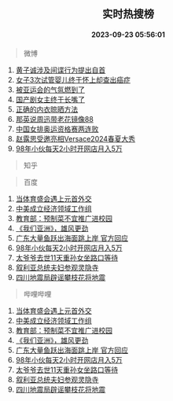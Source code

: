 <div align="center"><h2>实时热搜榜</h2><h4>2023-09-23 05:56:01</h4></div>

> 微博  

1. [黄子诚涉及间谍行为提出自首](https://s.weibo.com/weibo?q=%23%E9%BB%84%E5%AD%90%E8%AF%9A%E6%B6%89%E5%8F%8A%E9%97%B4%E8%B0%8D%E8%A1%8C%E4%B8%BA%E6%8F%90%E5%87%BA%E8%87%AA%E9%A6%96%23&t=31&band_rank=1&Refer=top)<br />
2. [女子3次试管婴儿终于怀上却查出癌症](https://s.weibo.com/weibo?q=%23%E5%A5%B3%E5%AD%903%E6%AC%A1%E8%AF%95%E7%AE%A1%E5%A9%B4%E5%84%BF%E7%BB%88%E4%BA%8E%E6%80%80%E4%B8%8A%E5%8D%B4%E6%9F%A5%E5%87%BA%E7%99%8C%E7%97%87%23&t=31&band_rank=2&Refer=top)<br />
3. [被亚运会的气氛燃到了](https://s.weibo.com/weibo?q=%23%E8%A2%AB%E4%BA%9A%E8%BF%90%E4%BC%9A%E7%9A%84%E6%B0%94%E6%B0%9B%E7%87%83%E5%88%B0%E4%BA%86%23&t=31&band_rank=3&Refer=top)<br />
4. [国产剧女主终于长嘴了](https://s.weibo.com/weibo?q=%23%E5%9B%BD%E4%BA%A7%E5%89%A7%E5%A5%B3%E4%B8%BB%E7%BB%88%E4%BA%8E%E9%95%BF%E5%98%B4%E4%BA%86%23&t=31&band_rank=4&Refer=top)<br />
5. [正确的内衣晾晒方法](https://s.weibo.com/weibo?q=%23%E6%AD%A3%E7%A1%AE%E7%9A%84%E5%86%85%E8%A1%A3%E6%99%BE%E6%99%92%E6%96%B9%E6%B3%95%23&t=31&band_rank=5&Refer=top)<br />
6. [那英说周迅带老花镜像88](https://s.weibo.com/weibo?q=%23%E9%82%A3%E8%8B%B1%E8%AF%B4%E5%91%A8%E8%BF%85%E5%B8%A6%E8%80%81%E8%8A%B1%E9%95%9C%E5%83%8F88%23&t=31&band_rank=6&Refer=top)<br />
7. [中国女排奥运资格赛两连败](https://s.weibo.com/weibo?q=%23%E4%B8%AD%E5%9B%BD%E5%A5%B3%E6%8E%92%E5%A5%A5%E8%BF%90%E8%B5%84%E6%A0%BC%E8%B5%9B%E4%B8%A4%E8%BF%9E%E8%B4%A5%23&t=31&band_rank=7&Refer=top)<br />
8. [赵露思受邀亮相Versace2024春夏大秀](https://s.weibo.com/weibo?q=%E8%B5%B5%E9%9C%B2%E6%80%9D%E5%8F%97%E9%82%80%E4%BA%AE%E7%9B%B8Versace2024%E6%98%A5%E5%A4%8F%E5%A4%A7%E7%A7%80&t=31&band_rank=8&Refer=top)<br />
9. [98年小伙每天2小时开网店月入5万](https://s.weibo.com/weibo?q=%2398%E5%B9%B4%E5%B0%8F%E4%BC%99%E6%AF%8F%E5%A4%A92%E5%B0%8F%E6%97%B6%E5%BC%80%E7%BD%91%E5%BA%97%E6%9C%88%E5%85%A55%E4%B8%87%23&t=31&band_rank=9&Refer=top)<br />

> 知乎  


> 百度  

1. [当体育盛会遇上元首外交](https://www.baidu.com/s?wd=%E5%BD%93%E4%BD%93%E8%82%B2%E7%9B%9B%E4%BC%9A%E9%81%87%E4%B8%8A%E5%85%83%E9%A6%96%E5%A4%96%E4%BA%A4&sa=fyb_news&rsv_dl=fyb_news)<br />
2. [中美成立经济领域工作组](https://www.baidu.com/s?wd=%E4%B8%AD%E7%BE%8E%E6%88%90%E7%AB%8B%E7%BB%8F%E6%B5%8E%E9%A2%86%E5%9F%9F%E5%B7%A5%E4%BD%9C%E7%BB%84&sa=fyb_news&rsv_dl=fyb_news)<br />
3. [教育部：预制菜不宜推广进校园](https://www.baidu.com/s?wd=%E6%95%99%E8%82%B2%E9%83%A8%EF%BC%9A%E9%A2%84%E5%88%B6%E8%8F%9C%E4%B8%8D%E5%AE%9C%E6%8E%A8%E5%B9%BF%E8%BF%9B%E6%A0%A1%E5%9B%AD&sa=fyb_news&rsv_dl=fyb_news)<br />
4. [《我们亚洲》，雄风更劲](https://www.baidu.com/s?wd=%E3%80%8A%E6%88%91%E4%BB%AC%E4%BA%9A%E6%B4%B2%E3%80%8B%EF%BC%8C%E9%9B%84%E9%A3%8E%E6%9B%B4%E5%8A%B2&sa=fyb_news&rsv_dl=fyb_news)<br />
5. [广东大量鱼跃出海面跳上岸 官方回应](https://www.baidu.com/s?wd=%E5%B9%BF%E4%B8%9C%E5%A4%A7%E9%87%8F%E9%B1%BC%E8%B7%83%E5%87%BA%E6%B5%B7%E9%9D%A2%E8%B7%B3%E4%B8%8A%E5%B2%B8+%E5%AE%98%E6%96%B9%E5%9B%9E%E5%BA%94&sa=fyb_news&rsv_dl=fyb_news)<br />
6. [98年小伙每天2小时开网店月入5万](https://www.baidu.com/s?wd=98%E5%B9%B4%E5%B0%8F%E4%BC%99%E6%AF%8F%E5%A4%A92%E5%B0%8F%E6%97%B6%E5%BC%80%E7%BD%91%E5%BA%97%E6%9C%88%E5%85%A55%E4%B8%87&sa=fyb_news&rsv_dl=fyb_news)<br />
7. [太爷爷去世11天重孙女坐路口等待](https://www.baidu.com/s?wd=%E5%A4%AA%E7%88%B7%E7%88%B7%E5%8E%BB%E4%B8%9611%E5%A4%A9%E9%87%8D%E5%AD%99%E5%A5%B3%E5%9D%90%E8%B7%AF%E5%8F%A3%E7%AD%89%E5%BE%85&sa=fyb_news&rsv_dl=fyb_news)<br />
8. [叙利亚总统夫妇参观灵隐寺](https://www.baidu.com/s?wd=%E5%8F%99%E5%88%A9%E4%BA%9A%E6%80%BB%E7%BB%9F%E5%A4%AB%E5%A6%87%E5%8F%82%E8%A7%82%E7%81%B5%E9%9A%90%E5%AF%BA&sa=fyb_news&rsv_dl=fyb_news)<br />
9. [四川地震局辟谣攀枝花将地震](https://www.baidu.com/s?wd=%E5%9B%9B%E5%B7%9D%E5%9C%B0%E9%9C%87%E5%B1%80%E8%BE%9F%E8%B0%A3%E6%94%80%E6%9E%9D%E8%8A%B1%E5%B0%86%E5%9C%B0%E9%9C%87&sa=fyb_news&rsv_dl=fyb_news)<br />

> 哔哩哔哩  

1. [当体育盛会遇上元首外交](https://www.baidu.com/s?wd=%E5%BD%93%E4%BD%93%E8%82%B2%E7%9B%9B%E4%BC%9A%E9%81%87%E4%B8%8A%E5%85%83%E9%A6%96%E5%A4%96%E4%BA%A4&sa=fyb_news&rsv_dl=fyb_news)<br />
2. [中美成立经济领域工作组](https://www.baidu.com/s?wd=%E4%B8%AD%E7%BE%8E%E6%88%90%E7%AB%8B%E7%BB%8F%E6%B5%8E%E9%A2%86%E5%9F%9F%E5%B7%A5%E4%BD%9C%E7%BB%84&sa=fyb_news&rsv_dl=fyb_news)<br />
3. [教育部：预制菜不宜推广进校园](https://www.baidu.com/s?wd=%E6%95%99%E8%82%B2%E9%83%A8%EF%BC%9A%E9%A2%84%E5%88%B6%E8%8F%9C%E4%B8%8D%E5%AE%9C%E6%8E%A8%E5%B9%BF%E8%BF%9B%E6%A0%A1%E5%9B%AD&sa=fyb_news&rsv_dl=fyb_news)<br />
4. [《我们亚洲》，雄风更劲](https://www.baidu.com/s?wd=%E3%80%8A%E6%88%91%E4%BB%AC%E4%BA%9A%E6%B4%B2%E3%80%8B%EF%BC%8C%E9%9B%84%E9%A3%8E%E6%9B%B4%E5%8A%B2&sa=fyb_news&rsv_dl=fyb_news)<br />
5. [广东大量鱼跃出海面跳上岸 官方回应](https://www.baidu.com/s?wd=%E5%B9%BF%E4%B8%9C%E5%A4%A7%E9%87%8F%E9%B1%BC%E8%B7%83%E5%87%BA%E6%B5%B7%E9%9D%A2%E8%B7%B3%E4%B8%8A%E5%B2%B8+%E5%AE%98%E6%96%B9%E5%9B%9E%E5%BA%94&sa=fyb_news&rsv_dl=fyb_news)<br />
6. [98年小伙每天2小时开网店月入5万](https://www.baidu.com/s?wd=98%E5%B9%B4%E5%B0%8F%E4%BC%99%E6%AF%8F%E5%A4%A92%E5%B0%8F%E6%97%B6%E5%BC%80%E7%BD%91%E5%BA%97%E6%9C%88%E5%85%A55%E4%B8%87&sa=fyb_news&rsv_dl=fyb_news)<br />
7. [太爷爷去世11天重孙女坐路口等待](https://www.baidu.com/s?wd=%E5%A4%AA%E7%88%B7%E7%88%B7%E5%8E%BB%E4%B8%9611%E5%A4%A9%E9%87%8D%E5%AD%99%E5%A5%B3%E5%9D%90%E8%B7%AF%E5%8F%A3%E7%AD%89%E5%BE%85&sa=fyb_news&rsv_dl=fyb_news)<br />
8. [叙利亚总统夫妇参观灵隐寺](https://www.baidu.com/s?wd=%E5%8F%99%E5%88%A9%E4%BA%9A%E6%80%BB%E7%BB%9F%E5%A4%AB%E5%A6%87%E5%8F%82%E8%A7%82%E7%81%B5%E9%9A%90%E5%AF%BA&sa=fyb_news&rsv_dl=fyb_news)<br />
9. [四川地震局辟谣攀枝花将地震](https://www.baidu.com/s?wd=%E5%9B%9B%E5%B7%9D%E5%9C%B0%E9%9C%87%E5%B1%80%E8%BE%9F%E8%B0%A3%E6%94%80%E6%9E%9D%E8%8A%B1%E5%B0%86%E5%9C%B0%E9%9C%87&sa=fyb_news&rsv_dl=fyb_news)<br />
